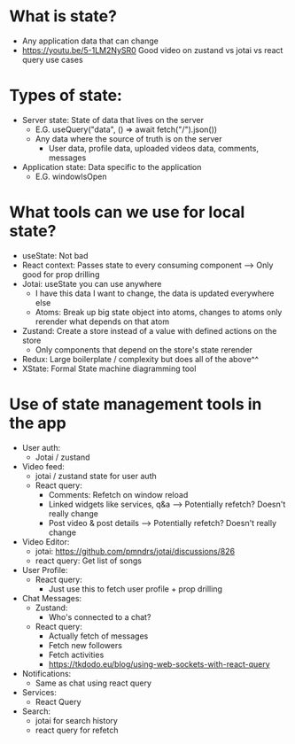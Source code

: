 # What is state?

- Any application data that can change
- https://youtu.be/5-1LM2NySR0 Good video on zustand vs jotai vs react query use cases

# Types of state:

- Server state: State of data that lives on the server
  - E.G. useQuery("data", () => await fetch("/").json())
  - Any data where the source of truth is on the server
    - User data, profile data, uploaded videos data, comments, messages
- Application state: Data specific to the application
  - E.G. windowIsOpen

# What tools can we use for local state?

- useState: Not bad
- React context: Passes state to every consuming component --> Only good for prop drilling
- Jotai: useState you can use anywhere
  - I have this data I want to change, the data is updated everywhere else
  - Atoms: Break up big state object into atoms, changes to atoms only rerender what depends on that atom
- Zustand: Create a store instead of a value with defined actions on the store
  - Only components that depend on the store's state rerender
- Redux: Large boilerplate / complexity but does all of the above^^
- XState: Formal State machine diagramming tool

# Use of state management tools in the app

- User auth:
  - Jotai / zustand
- Video feed:
  - jotai / zustand state for user auth
  - React query:
    - Comments: Refetch on window reload
    - Linked widgets like services, q&a --> Potentially refetch? Doesn't really change
    - Post video & post details --> Potentially refetch? Doesn't really change
- Video Editor:
  - jotai: https://github.com/pmndrs/jotai/discussions/826
  - react query: Get list of songs
- User Profile:
  - React query:
    - Just use this to fetch user profile + prop drilling
- Chat Messages:
  - Zustand:
    - Who's connected to a chat?
  - React query:
    - Actually fetch of messages
    - Fetch new followers
    - Fetch activities
    - https://tkdodo.eu/blog/using-web-sockets-with-react-query
- Notifications:
  - Same as chat using react query
- Services:
  - React Query
- Search:
  - jotai for search history
  - react query for refetch

